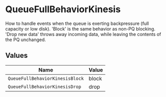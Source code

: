 # QueueFullBehaviorKinesis

How to handle events when the queue is exerting backpressure (full capacity or low disk). 'Block' is the same behavior as non-PQ blocking. 'Drop new data' throws away incoming data, while leaving the contents of the PQ unchanged.


## Values

| Name                            | Value                           |
| ------------------------------- | ------------------------------- |
| `QueueFullBehaviorKinesisBlock` | block                           |
| `QueueFullBehaviorKinesisDrop`  | drop                            |